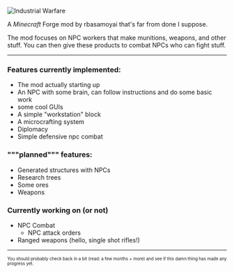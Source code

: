 ![Industrial Warfare](https://media.discordapp.net/attachments/782230627843833899/892236145763684382/image0.png "Logo, not the best ok?")
<!---
hey, if you notice that I used discord's image hosting for this, zip it, as I can't be bothered to put this somewhere else, mmkay?
will probably put it on somewhere like imgur later on but for now deal with it :trol:
--->

A *Minecraft* Forge mod by rbasamoyai that's far from done I suppose.

The mod focuses on NPC workers that make munitions, weapons, and
other stuff. You can then give these products to combat NPCs who
can fight stuff.

---

### Features currently implemented:
* The mod actually starting up
* An NPC with some brain, can follow instructions and do some basic work
* some cool GUIs
* A simple "workstation" block
* A microcrafting system
* Diplomacy
* Simple defensive npc combat

### """planned""" features:
* Generated structures with NPCs
* Research trees
* Some ores
* Weapons

### Currently working on (or not)
* NPC Combat
   * NPC attack orders
* Ranged weapons (hello, single shot rifles!)

---

<sub><sup>You should probably check back in a bit (read: a few months + more) and see if this damn thing has made any progress yet.</sup></sub>
